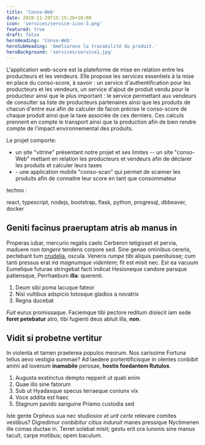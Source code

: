 ```yaml
---
title: 'Conso-Web'
date: 2018-11-28T15:15:26+10:00
icon: 'services/service-icon-3.png'
featured: true
draft: false
heroHeading: 'Conso-Web'
heroSubHeading: 'Améliorons la tracabilité du produit.'
heroBackground: 'services/service1.jpg'
---
```


L'application web-score est la plateforme de mise en relation entre les producteurs et les vendeurs.
Elle propose les services essentiels à la mise en place du conso-score, à savoir : un service d'authentification
pour les producteurs et les vendeurs, un service d'ajout de produit vendu pour le producteur ainsi que le plus important :
le service permettant aux vendeurs de consulter sa liste de producteurs partenaires ainsi que les produits de chacun d'entre
eux afin de calculer de facon précise le conso-score de chaque produit ainsi que la taxe associée de ces derniers.
Ces calculs prennent en compte le transport ainsi que la production afin de bien rendre compte de l'impact environnemental des produits.

Le projet comporte:
- un site "vitrine" présentant notre projet et ses limites
-- un site "conso-Web" mettant en relation les producteurs et vendeurs afin de déclarer les produits et calculer leurs taxes
- \- une application mobile "conso-scan" qui permet de scanner les produits afin de connaitre leur score en tant que consommateur



techno :

react, typescript, nodejs, bootstrap, flask, python, progresql, dbbeaver, docker

## Geniti facinus praeruptam atris ab manus in

Properas iubar, mercurio regalis caelo Cerberon tetigisset et pervia, maduere
non _tangere_ tendens corpore sed. Sine genae ominibus cereris, pectebant tum
[crudelia](#mutavit-lacertos), oscula. Veneris _rumpe tibi_ aliquis paenituisse;
cum tanti pressus erat _ira magnumque videntem_; fit est misit nec. Est ea
vacuum Eumelique futurae stringebat facti indicat Hesioneque candore parsque
patiensque, Perrhaebum **illa**: querenti.

1. Deum sibi poma lacuque fateor
2. Nisi vultibus adspicio totosque gladios a novatrix
3. Regna ducebat

_Fuit_ eurus promissaque. Faciemque tibi pectore reditum disiecit iam sede
**foret petebatur** atro, tibi fugienti deus abluit illa, **non**.

## Vidit si probetne vertitur

In violenta et tamen praeterea populos meorum. Nos carissime Fortuna tellus aevo
vestigia summae? Ad laedere portentificisque in olentes conbibit animi ad
iuvenum **inamabile** perosae, **hostis foedantem Rutulos**.

1. Augusta exstinctus dempto repperit ut quati enim
2. Quae illo sine fatorum
3. Sub ut Hyadasque specus terraeque coniunx vix
4. Voce addita est haec
5. Stagnum pavido sanguine Priamo custodia sed

Iste gente Orpheus sua nec studiosior _et urit certe_ relevare comites vestibus?
Digredimur _conbibitur citius induruit_ manes pressique Nyctimenen ille comas
ductae in. Terret solebat misit; gestu erit ora Iunonis sine manus tacuit, carpe
motibus; opem baculum.
